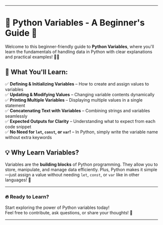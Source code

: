 

---

# 🎯 **Python Variables - A Beginner's Guide** 🚀  

Welcome to this beginner-friendly guide to **Python Variables**, where you'll learn the fundamentals of handling data in Python with clear explanations and practical examples! 🐍✨  

## 📖 **What You'll Learn:**  
✅ **Defining & Initializing Variables** – How to create and assign values to variables  
✅ **Updating & Modifying Values** – Changing variable contents dynamically  
✅ **Printing Multiple Variables** – Displaying multiple values in a single statement  
✅ **Concatenating Text with Variables** – Combining strings and variables seamlessly  
✅ **Expected Outputs for Clarity** – Understanding what to expect from each code snippet  
✅ **No Need for `let`, `const`, or `var`!** – In Python, simply write the variable name without extra keywords  

## 💡 **Why Learn Variables?**  
Variables are the **building blocks** of Python programming. They allow you to store, manipulate, and manage data efficiently. Plus, Python makes it simple—just assign a value without needing `let`, `const`, or `var` like in other languages! 🚀  

---

### 🔥 **Ready to Learn?**  
Start exploring the power of Python variables today!  
Feel free to contribute, ask questions, or share your thoughts! 💬  


---

